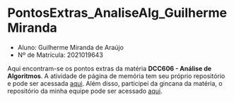 # PontosExtras_AnaliseAlg_GuilhermeMiranda
- Aluno: Guilherme Miranda de Araújo
- Nº de Matrícula: 2021019643

Aqui encontram-se os pontos extras da matéria **DCC606 - Análise de Algoritmos**.
A atividade de página de memória tem seu próprio repositório e pode ser acessada [aqui](https://github.com/GuiLucario/Atividade_AnaliseAlg_PaginaDeMemoria).
Além disso, participei da gincana da matéria, o repositório da minha equipe pode ser acessado [aqui](https://github.com/ed-henrique/analise-de-algoritmos/tree/main/equipe-2).
